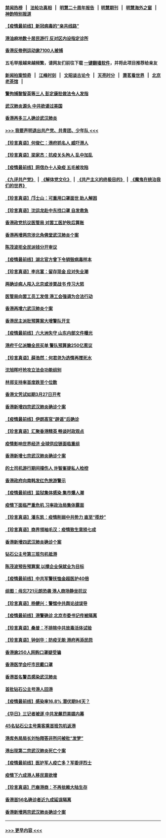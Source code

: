 #### [禁闻热榜](热点新闻.md?=0)  &nbsp;&nbsp;|&nbsp;&nbsp; [法轮功真相](https://github.com/gfw-breaker/truth/blob/master/README.md?=0) &nbsp;&nbsp;|&nbsp;&nbsp; [明慧二十周年报告](https://github.com/gfw-breaker/mh-reports/blob/master/README.md?=0) &nbsp;&nbsp;|&nbsp;&nbsp;[明慧期刊](https://github.com/gfw-breaker/mh-qikan) &nbsp;&nbsp;|&nbsp;&nbsp; [明慧海外之窗](https://github.com/gfw-breaker/mh-news/blob/master/README.md?=0) &nbsp;&nbsp;|&nbsp;&nbsp; [神韵特别报道](https://github.com/gfw-breaker/mh-news/blob/master/shenyun.md?=0)
#### [【疫情最前线】新冠病毒的“亲共线路”](../pages/nsc415/n11907734.md?t=03021231) 
#### [港油麻地数十居民游行 反对区内设指定诊所](../pages/nsc415/n11907900.md?t=03021231) 
#### [香港反修例运动逾7100人被捕](../pages/nsc415/n11907922.md?t=03021231) 
#### 五毛举报越来越频繁，请网友们前往下载 [一键翻墙软件](https://github.com/gfw-breaker/ssr-accounts)，并将此项目推荐给亲友
#### [新闻拍案惊奇](https://github.com/gfw-breaker/banned-news/blob/master/pages/link4.md) &nbsp;&nbsp;|&nbsp;&nbsp; [江峰时刻](https://github.com/gfw-breaker/banned-news/blob/master/pages/link4.md) &nbsp;&nbsp;|&nbsp;&nbsp; [文昭谈古论今](https://github.com/gfw-breaker/banned-news/blob/master/pages/link4.md) &nbsp;&nbsp;|&nbsp;&nbsp; [天亮时分](https://github.com/gfw-breaker/banned-news/blob/master/pages/link4.md) &nbsp;&nbsp;|&nbsp;&nbsp; [萧茗看世界](https://github.com/gfw-breaker/banned-news/blob/master/pages/link4.md) &nbsp;&nbsp;|&nbsp;&nbsp; [北京老茶馆](https://github.com/gfw-breaker/banned-news/blob/master/pages/link4.md) &nbsp;&nbsp;|&nbsp;&nbsp; 
#### [警拘捕黎智英等三人 彭定康批做法令人发指](../pages/nsc415/n11907905.md?t=03021231) 
#### [武汉肺炎源头 中共欲诿过美国](../pages/nsc415/n11907665.md?t=03021231) 
#### [香港再多三人确诊武汉肺炎](../pages/nsc415/n11907846.md?t=03021231) 
#### [>>> 我要声明退出共产党、共青团、少年队 <<<](https://github.com/begood0513/goodnews/blob/master/quit/letter.md) 
#### [【珍言真语】何俊仁：港府抓名人 威吓港人](../pages/nsc415/n11907561.md?t=03021231) 
#### [【珍言真语】梁家杰：抗疫关头拘人 乱中加乱](../pages/nsc415/n11907444.md?t=03021231) 
#### [【疫情最前线】网信办十人染疫 五毛被攻陷](../pages/nsc415/n11903757.md?t=03021231) 
#### [《九评共产党》](https://github.com/begood0513/9ping.md/blob/master/README.md) &nbsp;|&nbsp; [《解体党文化》](../../../../jtdwh.md/blob/master/README.md)  &nbsp;|&nbsp; [《共产主义的终极目的》](../../../../gczydzjmd.md/blob/master/README.md) &nbsp;|&nbsp; [《魔鬼在统治我们的世界》](../../../../mgztzwmdsj.md/blob/master/README.md) 
#### [【珍言真语】邝士山：可重用口罩面世 助人解困](../pages/nsc415/n11903875.md?t=03021231) 
#### [【珍言真语】沈运龙赴中东找口罩 自发救急](../pages/nsc415/n11903291.md?t=03021231) 
#### [香港政党抗议医管局 对罢工医护秋后算账](../pages/nsc415/n11901746.md?t=03021231) 
#### [香港再增两宗涉北角佛堂武汉肺炎个案](../pages/nsc415/n11901737.md?t=03021231) 
#### [陈茂波拒全民派钱分开审议](../pages/nsc415/n11901672.md?t=03021231) 
#### [【疫情最前线】湖北官方曾下令销毁病毒样本](../pages/nsc415/n11901518.md?t=03021231) 
#### [【珍言真语】李兆富：留存现金 应对失业潮](../pages/nsc415/n11901448.md?t=03021231) 
#### [两确诊病人闯入北京或涉栗战书 传习大怒](../pages/nsc415/n11901180.md?t=03021231) 
#### [医管局向罢工员工发信 港工会强调为合法行动](../pages/nsc415/n11898870.md?t=03021231) 
#### [香港再增六武汉肺炎个案](../pages/nsc415/n11898843.md?t=03021231) 
#### [香港民主派批预算案大增警队开支](../pages/nsc415/n11898813.md?t=03021231) 
#### [【疫情最前线】六大洲失守 山东内部文件曝光](../pages/nsc415/n11898455.md?t=03021231) 
#### [港府千亿派糖全民买单 警队预算逾250亿惹议](../pages/nsc415/n11898608.md?t=03021231) 
#### [【珍言真语】薛浩然：何君尧为选情再搅死水](../pages/nsc415/n11898269.md?t=03021231) 
#### [沈旭晖吁抢攻立法会功能组别](../pages/nsc415/n11896084.md?t=03021231) 
#### [林郑支持率首度跌至个位数](../pages/nsc415/n11896058.md?t=03021231) 
#### [香港文凭试如期3月27日开考](../pages/nsc415/n11896055.md?t=03021231) 
#### [香港新增四宗武汉肺炎确诊个案](../pages/nsc415/n11896040.md?t=03021231) 
#### [【疫情最前线】伊朗高官“辟谣”后确诊](../pages/nsc415/n11895902.md?t=03021231) 
#### [【珍言真语】汇聚香港精英 畅谈时政观点](../pages/nsc415/n11895733.md?t=03021231) 
#### [疫情影响世界经济 全球供应链面临重组](../pages/nsc415/n11895634.md?t=03021231) 
#### [香港新增七宗武汉肺炎确诊个案](../pages/nsc415/n11893498.md?t=03021231) 
#### [的士司机游行期间撞伤人 许智峯提私人检控](../pages/nsc415/n11893483.md?t=03021231) 
#### [香港政府向南韩发红色旅游警示](../pages/nsc415/n11893398.md?t=03021231) 
#### [【疫情最前线】监狱集体感染 集市爆人潮](../pages/nsc415/n11893181.md?t=03021231) 
#### [疫情下面临严重危机  习率政治局集体露面](../pages/nsc415/n11893305.md?t=03021231) 
#### [【珍言真语】潘东凯：疫情削弱中共势力 直至“揽炒”](../pages/nsc415/n11892866.md?t=03021231) 
#### [【珍言真语】商界领袖毛汉：疫情致生意损七成](../pages/nsc415/n11890348.md?t=03021231) 
#### [香港新增四武汉肺炎确诊个案](../pages/nsc415/n11890610.md?t=03021231) 
#### [钻石公主号第三班包机抵港](../pages/nsc415/n11890645.md?t=03021231) 
#### [陈茂波预告预算案 以撑企业保就业为目标](../pages/nsc415/n11890574.md?t=03021231) 
#### [【疫情最前线】中共军警抚恤金超医护40倍](../pages/nsc415/n11890458.md?t=03021231) 
#### [组图：毋忘721元朗恐袭 港人商场静坐抗议](../pages/nsc415/n11876882.md?t=03021231) 
#### [【珍言真语】杨健兴：警惕中共舆论战误导](../pages/nsc415/n11888131.md?t=03021231) 
#### [【疫情最前线】港警确诊 北京市委书记传被隔离](../pages/nsc415/n11886872.md?t=03021231) 
#### [【珍言真语】桑普：不排除中共放毒活体试验](../pages/nsc415/n11886832.md?t=03021231) 
#### [【珍言真语】钟剑华：防疫无能 港府再添民怨](../pages/nsc415/n11884504.md?t=03021231) 
#### [香港逾250人网购口罩疑受骗](../pages/nsc415/n11884388.md?t=03021231) 
#### [香港医学会吁市民戴口罩](../pages/nsc415/n11884367.md?t=03021231) 
#### [香港首名警员感染武汉肺炎](../pages/nsc415/n11884357.md?t=03021231) 
#### [首批钻石公主号港人回港](../pages/nsc415/n11884333.md?t=03021231) 
#### [【疫情最前线】感染率16.8% 潜伏期94天？](../pages/nsc415/n11884256.md?t=03021231) 
#### [《华日》三记者被逐 中共发飙罚美媒内幕](../pages/nsc415/n11884184.md?t=03021231) 
#### [45名钻石公主号乘客乘首班包机返港](../pages/nsc415/n11881770.md?t=03021231) 
#### [港库务局局长刘怡翔答非所问被批“发梦”](../pages/nsc415/n11881752.md?t=03021231) 
#### [港出现第二宗武汉肺炎死亡个案](../pages/nsc415/n11881736.md?t=03021231) 
#### [【疫情最前线】医护军人疫亡多？军委评烈士](../pages/nsc415/n11881655.md?t=03021231) 
#### [疫情下六成港人移民意欲增](../pages/nsc415/n11881699.md?t=03021231) 
#### [【珍言真语】巴裔港商：不再依赖大陆生存](../pages/nsc415/n11881126.md?t=03021231) 
#### [香港首56名确诊者近九成延误隔离](../pages/nsc415/n11879079.md?t=03021231) 
#### [香港新增两宗武汉肺炎确诊个案](../pages/nsc415/n11879064.md?t=03021231) 

----
#### [ >>> 更早内容 <<< ](../indexes/nsc415-earlier.md)
